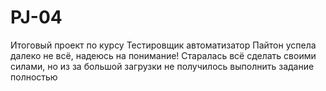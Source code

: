 # PJ-04
Итоговый проект по курсу Тестировщик автоматизатор Пайтон
успела далеко не всё, надеюсь на понимание!
Старалась всё сделать своими силами, но из за большой загрузки не получилось выполнить задание полностью
